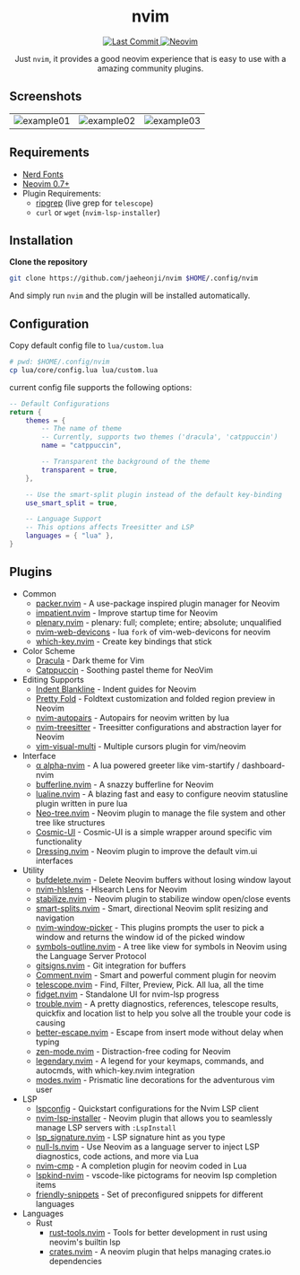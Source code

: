 <h1 align="center">nvim</h1>

<div align="center">
    <p>
        <a href="https://github.com/jaeheonji/nvim/pulse">
            <img alt="Last Commit" src="https://img.shields.io/github/last-commit/jaeheonji/nvim?logo=github&style=flat-square"/>
        </a>
        <a href="https://github.com/neovim/neovim">
            <img alt="Neovim" src="https://img.shields.io/badge/neovim-0.7%2B-green?style=flat-square&logo=neovim"/>
        </a>
    </p>
</div>

<p align="center">
Just <code>nvim</code>, it provides a good neovim experience that is easy to use with a amazing community plugins.
</p>

## Screenshots

|                                                                                                                     |                                                                                                                     |                                                                                                                     |
|---------------------------------------------------------------------------------------------------------------------|---------------------------------------------------------------------------------------------------------------------|---------------------------------------------------------------------------------------------------------------------|
| ![example01](https://user-images.githubusercontent.com/32578710/167192342-38865597-ed46-480b-8f30-9211ead925f9.png) | ![example02](https://user-images.githubusercontent.com/32578710/167192639-99e241a7-7f4e-4bd6-b1ca-18a69ae28cad.png) | ![example03](https://user-images.githubusercontent.com/32578710/167192657-186790cf-dd7d-435f-8929-08cbc5888ebf.png) |

## Requirements

* [Nerd Fonts](https://github.com/ryanoasis/nerd-fonts)
* [Neovim 0.7+](https://github.com/neovim/neovim)
* Plugin Requirements:
    * [ripgrep](https://github.com/BurntSushi/ripgrep) (live grep for `telescope`)
    * `curl` or `wget` (`nvim-lsp-installer`)

## Installation

**Clone the repository**

```bash
git clone https://github.com/jaeheonji/nvim $HOME/.config/nvim
```

And simply run `nvim` and the plugin will be installed automatically.

## Configuration

Copy default config file to `lua/custom.lua`

```bash
# pwd: $HOME/.config/nvim
cp lua/core/config.lua lua/custom.lua
```

current config file supports the following options:

```lua
-- Default Configurations
return {
    themes = {
        -- The name of theme
        -- Currently, supports two themes ('dracula', 'catppuccin')
        name = "catppuccin",

        -- Transparent the background of the theme
        transparent = true,
    },

    -- Use the smart-split plugin instead of the default key-binding
    use_smart_split = true,

    -- Language Support
    -- This options affects Treesitter and LSP
    languages = { "lua" },
}
```

## Plugins

* Common
    * [packer.nvim](https://github.com/wbthomason/packer.nvim) - A use-package inspired plugin manager for Neovim
    * [impatient.nvim](https://github.com/lewis6991/impatient.nvim) - Improve startup time for Neovim
    * [plenary.nvim](https://github.com/nvim-lua/plenary.nvim) - plenary: full; complete; entire; absolute; unqualified
    * [nvim-web-devicons](https://github.com/kyazdani42/nvim-web-devicons) - lua `fork` of vim-web-devicons for neovim
    * [which-key.nvim](https://github.com/folke/which-key.nvim) - Create key bindings that stick
* Color Scheme
    * [Dracula](https://github.com/dracula/vim) - Dark theme for Vim
    * [Catppuccin](https://github.com/catppuccin/nvim) - Soothing pastel theme for NeoVim
* Editing Supports
    * [Indent Blankline](https://github.com/lukas-reineke/indent-blankline.nvim) - Indent guides for Neovim
    * [Pretty Fold](https://github.com/anuvyklack/pretty-fold.nvim) - Foldtext customization and folded region preview in Neovim
    * [nvim-autopairs](https://github.com/windwp/nvim-autopairs) - Autopairs for neovim written by lua
    * [nvim-treesitter](https://github.com/nvim-treesitter/nvim-treesitter) - Treesitter configurations and abstraction layer for Neovim
    * [vim-visual-multi](https://github.com/mg979/vim-visual-multi) - Multiple cursors plugin for vim/neovim
* Interface
    * [α alpha-nvim](https://github.com/goolord/alpha-nvim) - A lua powered greeter like vim-startify / dashboard-nvim
    * [bufferline.nvim](https://github.com/akinsho/bufferline.nvim) - A snazzy bufferline for Neovim
    * [lualine.nvim](https://github.com/nvim-lualine/lualine.nvim) - A blazing fast and easy to configure neovim statusline plugin written in pure lua
    * [Neo-tree.nvim](https://github.com/nvim-neo-tree/neo-tree.nvim) - Neovim plugin to manage the file system and other tree like structures
    * [Cosmic-UI](https://github.com/CosmicNvim/cosmic-ui) - Cosmic-UI is a simple wrapper around specific vim functionality
    * [Dressing.nvim](https://github.com/stevearc/dressing.nvim) - Neovim plugin to improve the default vim.ui interfaces
* Utility
    * [bufdelete.nvim](https://github.com/famiu/bufdelete.nvim) - Delete Neovim buffers without losing window layout
    * [nvim-hlslens](https://github.com/kevinhwang91/nvim-hlslens) - Hlsearch Lens for Neovim
    * [stabilize.nvim](https://github.com/luukvbaal/stabilize.nvim) - Neovim plugin to stabilize window open/close events
    * [smart-splits.nvim](https://github.com/mrjones2014/smart-splits.nvim) - Smart, directional Neovim split resizing and navigation
    * [nvim-window-picker](https://github.com/s1n7ax/nvim-window-picker) - This plugins prompts the user to pick a window and returns the window id of the picked window
    * [symbols-outline.nvim](https://github.com/simrat39/symbols-outline.nvim) - A tree like view for symbols in Neovim using the Language Server Protocol
    * [gitsigns.nvim](https://github.com/lewis6991/gitsigns.nvim) - Git integration for buffers
    * [Comment.nvim](https://github.com/numToStr/Comment.nvim) - Smart and powerful comment plugin for neovim
    * [telescope.nvim](https://github.com/nvim-telescope/telescope.nvim) - Find, Filter, Preview, Pick. All lua, all the time
    * [fidget.nvim](https://github.com/j-hui/fidget.nvim) - Standalone UI for nvim-lsp progress
    * [trouble.nvim](https://github.com/folke/trouble.nvim) - A pretty diagnostics, references, telescope results, quickfix and location list to help you solve all the trouble your code is causing
    * [better-escape.nvim](https://github.com/max397574/better-escape.nvim) - Escape from insert mode without delay when typing
    * [zen-mode.nvim](https://github.com/folke/zen-mode.nvim) - Distraction-free coding for Neovim
    * [legendary.nvim](https://github.com/mrjones2014/legendary.nvim) - A legend for your keymaps, commands, and autocmds, with which-key.nvim integration
    * [modes.nvim](https://github.com/mvllow/modes.nvim) - Prismatic line decorations for the adventurous vim user
* LSP
    * [lspconfig](https://github.com/neovim/nvim-lspconfig) - Quickstart configurations for the Nvim LSP client
    * [nvim-lsp-installer](https://github.com/williamboman/nvim-lsp-installer) - Neovim plugin that allows you to seamlessly manage LSP servers with `:LspInstall`
    * [lsp_signature.nvim](https://github.com/ray-x/lsp_signature.nvim) - LSP signature hint as you type
    * [null-ls.nvim](https://github.com/jose-elias-alvarez/null-ls.nvim) - Use Neovim as a language server to inject LSP diagnostics, code actions, and more via Lua
    * [nvim-cmp](https://github.com/hrsh7th/nvim-cmp) - A completion plugin for neovim coded in Lua
    * [lspkind-nvim](https://github.com/onsails/lspkind.nvim) - vscode-like pictograms for neovim lsp completion items
    * [friendly-snippets](https://github.com/rafamadriz/friendly-snippets) - Set of preconfigured snippets for different languages
* Languages
    * Rust
        * [rust-tools.nvim](https://github.com/simrat39/rust-tools.nvim) - Tools for better development in rust using neovim's builtin lsp
        * [crates.nvim](https://github.com/Saecki/crates.nvim) - A neovim plugin that helps managing crates.io dependencies
